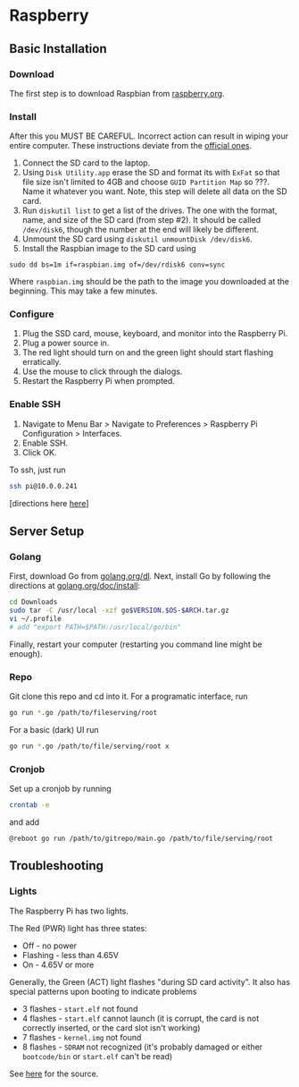 # Raspberry

## Basic Installation

### Download

The first step is to download Raspbian from [raspberry.org](https://www.raspberrypi.org/downloads/raspbian/).

### Install

After this you MUST BE CAREFUL. Incorrect action can result in wiping your entire computer. These instructions deviate from the [official ones](https://www.raspberrypi.org/documentation/installation/installing-images/mac.md).

1. Connect the SD card to the laptop.
2. Using `Disk Utility.app` erase the SD and format its with `ExFat` so that file size isn't limited to 4GB and choose `GUID Partition Map` so ???. Name it whatever you want. Note, this step will delete all data on the SD card.
3. Run `diskutil list` to get a list of the drives. The one with the format, name, and size of the SD card (from step #2). It should be called `/dev/disk6`, though the number at the end will likely be different.
4. Unmount the SD card using `diskutil unmountDisk /dev/disk6`.
5. Install the Raspbian image to the SD card using

```
sudo dd bs=1m if=raspbian.img of=/dev/rdisk6 conv=sync
```

Where `raspbian.img` should be the path to the image you downloaded at the beginning. This may take a few minutes.

### Configure

1. Plug the SSD card, mouse, keyboard, and monitor into the Raspberry Pi.
2. Plug a power source in.
3. The red light should turn on and the green light should start flashing erratically.
4. Use the mouse to click through the dialogs.
5. Restart the Raspberry Pi when prompted.

### Enable SSH

1. Navigate to Menu Bar > Navigate to Preferences > Raspberry Pi Configuration > Interfaces.
2. Enable SSH.
3. Click OK.

To ssh, just run

```bash
ssh pi@10.0.0.241
```

[directions here [here](https://www.raspberrypi.org/documentation/remote-access/ssh/)]

## Server Setup

### Golang

First, download Go from [golang.org/dl](golang.org/dl). Next, install Go by following the directions at [golang.org/doc/install](golang.org/doc/install):

```bash
cd Downloads
sudo tar -C /usr/local -xzf go$VERSION.$OS-$ARCH.tar.gz
vi ~/.profile
# add "export PATH=$PATH:/usr/local/go/bin"
```

Finally, restart your computer (restarting you command line might be enough).

### Repo

Git clone this repo and cd into it. For a programatic interface, run

```bash
go run *.go /path/to/fileserving/root
```

For a basic (dark) UI run

```bash
go run *.go /path/to/file/serving/root x
```

### Cronjob

Set up a cronjob by running

```bash
crontab -e
```

and add

```
@reboot go run /path/to/gitrepo/main.go /path/to/file/serving/root
```

## Troubleshooting

### Lights

The Raspberry Pi has two lights.

The Red (PWR) light has three states:

- Off - no power
- Flashing - less than 4.65V
- On - 4.65V or more

Generally, the Green (ACT) light flashes "during SD card activity". It also has special patterns upon booting to indicate problems

- 3 flashes - `start.elf` not found
- 4 flashes - `start.elf` cannot launch (it is corrupt, the card is not correctly inserted, or the card slot isn't working)
- 7 flashes - `kernel.img` not found
- 8 flashes - `SDRAM` not recognized (it's probably damaged or either `bootcode/bin` or `start.elf` can't be read)

See [here](https://www.makeuseof.com/tag/raspberry-pi-wont-boot-fix/) for the source.